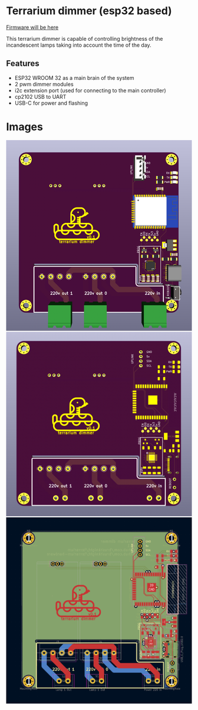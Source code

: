 # Terrarium dimmer (esp32 based)
[Firmware will be here](https://github.com/brushknight/terrarium-firmware)

This terrarium dimmer is capable of controlling brightness of the incandescent lamps taking into account the time of the day.

## Features
- ESP32 WROOM 32 as a main brain of the system
- 2 pwm dimmer modules
- i2c extension port (used for connecting to the main controller)
- cp2102 USB to UART
- USB-C for power and flashing

# Images
![pcb v0.1 3d](./pcb/image/v0.1_3d.png)
![pcb v0.1 pcb](./pcb/image/v0.1_pcb.png)
![pcb v0.1](./pcb/image/v0.1_scheme.png)

